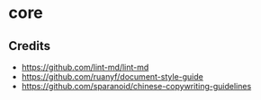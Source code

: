 # core

## Credits

- <https://github.com/lint-md/lint-md>
- <https://github.com/ruanyf/document-style-guide>
- <https://github.com/sparanoid/chinese-copywriting-guidelines>
